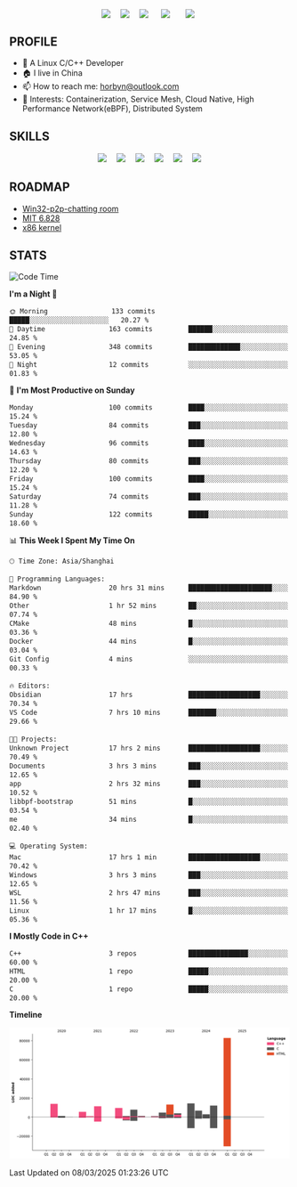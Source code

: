 
<!-- 个人资料 -->
<p align="center"> 
<a href="https://horbyn.github.io" target="_blank"><img  align=center src="https://img.shields.io/badge/Blog-Horbynz_hub-%231677ff?style=social"/></a>&emsp;
<a href="https://www.zhihu.com/people/horbyn4zz" target="_blank"><img  align=center src="https://img.shields.io/badge/Zhihu-知乎-%23000000?style=social"/></a>&emsp;
<a href="https://komarev.com/ghpvc/?username=horbyn&abbreviated=true" target="_blank"><img align="center" src="https://komarev.com/ghpvc/?username=horbyn&abbreviated=true"/></a>&emsp;
<a href="https://img.shields.io/github/stars/horbyn?style=social" target="_blank" ><img align=center src="https://img.shields.io/github/stars/horbyn?style=social&logoColor=%231677ff&labelColor=rgb(89, 89, 89)&color=rgb(3, 126, 187)" style="margin: 0 5px" /></a>&emsp;
<a href="https://img.shields.io/github/followers/horbyn?style=social" target="_blank" ><img align="center" src="https://img.shields.io/github/followers/horbyn?style=social&logoColor=%231677ff&labelColor=rgb(89, 89, 89)&color=rgb(3, 126, 187)" style="margin: 0 5px" /></a>
</p>

## PROFILE
- 🌱 A Linux C/C++ Developer
- 🏠 I live in China
- 📫 How to reach me: horbyn@outlook.com
- 🤔 Interests: Containerization, Service Mesh, Cloud Native, High Performance Network(eBPF), Distributed System

## SKILLS

<p align="center">
<a href=""><img src="https://img.shields.io/badge/Blogger-FF5722?style=for-the-badge&logo=blogger&logoColor=white" ></a>&emsp;
<a href=""><img src="https://img.shields.io/badge/Linux-FCC624?style=for-the-badge&logo=linux&logoColor=black" ></a>&emsp;
<a href=""><img src="https://img.shields.io/badge/C-00599C?style=for-the-badge&logo=c&logoColor=white" ></a>&emsp;
<a href=""><img src="https://img.shields.io/badge/C%2B%2B-00599C?style=for-the-badge&logo=c%2B%2B&logoColor=white" ></a>&emsp;
<a href=""><img src="https://img.shields.io/badge/Visual_Studio_Code-0078D4?style=for-the-badge&logo=visual%20studio%20code&logoColor=white" ></a>&emsp;
<a href=""><img src="https://img.shields.io/badge/GIT-E44C30?style=for-the-badge&logo=git&logoColor=white" ></a>
</p>

## ROADMAP

- [Win32-p2p-chatting room](https://horbyn.github.io/2022/03/14/winsock/)
- [MIT 6.828](https://horbyn.github.io/2022/04/21/xv6-11/)
- [x86 kernel](https://horbyn.github.io/2025/01/02/hoo-1/)

## STATS

<!--START_SECTION:waka-->
![Code Time](http://img.shields.io/badge/Code%20Time-21%20hrs%2020%20mins-blue)

**I'm a Night 🦉** 

```text
🌞 Morning                133 commits         █████░░░░░░░░░░░░░░░░░░░░   20.27 % 
🌆 Daytime                163 commits         ██████░░░░░░░░░░░░░░░░░░░   24.85 % 
🌃 Evening                348 commits         █████████████░░░░░░░░░░░░   53.05 % 
🌙 Night                  12 commits          ░░░░░░░░░░░░░░░░░░░░░░░░░   01.83 % 
```
📅 **I'm Most Productive on Sunday** 

```text
Monday                   100 commits         ████░░░░░░░░░░░░░░░░░░░░░   15.24 % 
Tuesday                  84 commits          ███░░░░░░░░░░░░░░░░░░░░░░   12.80 % 
Wednesday                96 commits          ████░░░░░░░░░░░░░░░░░░░░░   14.63 % 
Thursday                 80 commits          ███░░░░░░░░░░░░░░░░░░░░░░   12.20 % 
Friday                   100 commits         ████░░░░░░░░░░░░░░░░░░░░░   15.24 % 
Saturday                 74 commits          ███░░░░░░░░░░░░░░░░░░░░░░   11.28 % 
Sunday                   122 commits         █████░░░░░░░░░░░░░░░░░░░░   18.60 % 
```


📊 **This Week I Spent My Time On** 

```text
🕑︎ Time Zone: Asia/Shanghai

💬 Programming Languages: 
Markdown                 20 hrs 31 mins      █████████████████████░░░░   84.90 % 
Other                    1 hr 52 mins        ██░░░░░░░░░░░░░░░░░░░░░░░   07.74 % 
CMake                    48 mins             █░░░░░░░░░░░░░░░░░░░░░░░░   03.36 % 
Docker                   44 mins             █░░░░░░░░░░░░░░░░░░░░░░░░   03.04 % 
Git Config               4 mins              ░░░░░░░░░░░░░░░░░░░░░░░░░   00.33 % 

🔥 Editors: 
Obsidian                 17 hrs              ██████████████████░░░░░░░   70.34 % 
VS Code                  7 hrs 10 mins       ███████░░░░░░░░░░░░░░░░░░   29.66 % 

🐱‍💻 Projects: 
Unknown Project          17 hrs 2 mins       ██████████████████░░░░░░░   70.49 % 
Documents                3 hrs 3 mins        ███░░░░░░░░░░░░░░░░░░░░░░   12.65 % 
app                      2 hrs 32 mins       ███░░░░░░░░░░░░░░░░░░░░░░   10.52 % 
libbpf-bootstrap         51 mins             █░░░░░░░░░░░░░░░░░░░░░░░░   03.54 % 
me                       34 mins             █░░░░░░░░░░░░░░░░░░░░░░░░   02.40 % 

💻 Operating System: 
Mac                      17 hrs 1 min        ██████████████████░░░░░░░   70.42 % 
Windows                  3 hrs 3 mins        ███░░░░░░░░░░░░░░░░░░░░░░   12.65 % 
WSL                      2 hrs 47 mins       ███░░░░░░░░░░░░░░░░░░░░░░   11.56 % 
Linux                    1 hr 17 mins        █░░░░░░░░░░░░░░░░░░░░░░░░   05.36 % 
```

**I Mostly Code in C++** 

```text
C++                      3 repos             ███████████████░░░░░░░░░░   60.00 % 
HTML                     1 repo              █████░░░░░░░░░░░░░░░░░░░░   20.00 % 
C                        1 repo              █████░░░░░░░░░░░░░░░░░░░░   20.00 % 
```



**Timeline**

![Lines of Code chart](https://raw.githubusercontent.com/horbyn/horbyn/main/assets/bar_graph.png)


 Last Updated on 08/03/2025 01:23:26 UTC
<!--END_SECTION:waka-->
